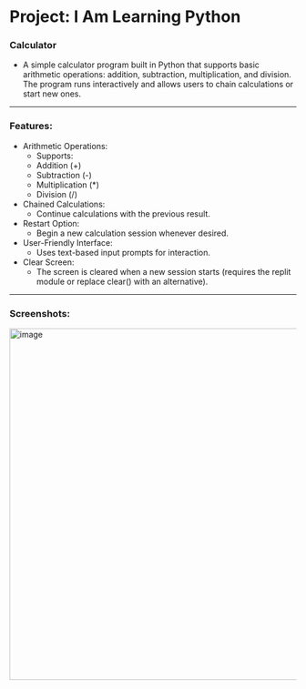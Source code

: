 # Project: I Am Learning Python

### Calculator

- A simple calculator program built in Python that supports basic arithmetic operations: addition, subtraction, multiplication, and division. The program runs interactively and allows users to chain calculations or start new ones.

---

### Features:

- Arithmetic Operations:
  - Supports:
  - Addition (+)
  - Subtraction (-)
  - Multiplication (*)
  - Division (/)
- Chained Calculations:
  - Continue calculations with the previous result.
- Restart Option:
  - Begin a new calculation session whenever desired.
- User-Friendly Interface:
  - Uses text-based input prompts for interaction.
- Clear Screen:
  - The screen is cleared when a new session starts (requires the replit module or replace clear() with an alternative).

---

### Screenshots:

<img width="618" alt="image" src="https://github.com/user-attachments/assets/5b76f14f-e671-49f5-994a-7a26f13bffd8">
